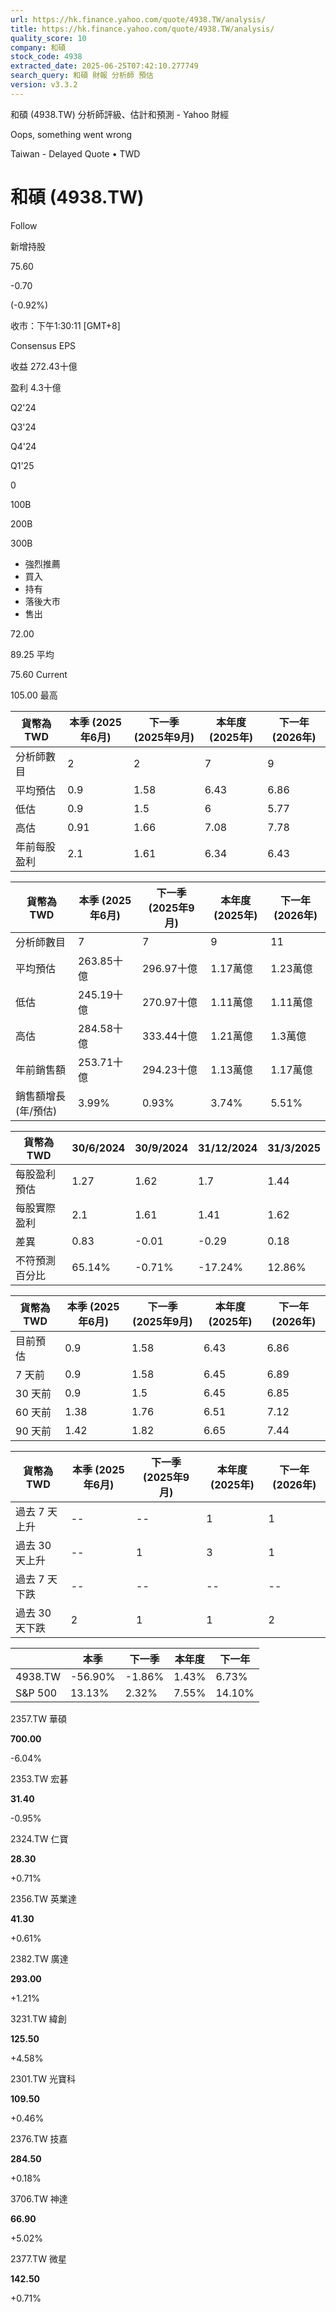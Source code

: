 ```yaml
---
url: https://hk.finance.yahoo.com/quote/4938.TW/analysis/
title: https://hk.finance.yahoo.com/quote/4938.TW/analysis/
quality_score: 10
company: 和碩
stock_code: 4938
extracted_date: 2025-06-25T07:42:10.277749
search_query: 和碩 財報 分析師 預估
version: v3.3.2
---
```


和碩 (4938.TW) 分析師評級、估計和預測 - Yahoo 財經


Oops, something went wrong

 

Taiwan - Delayed Quote • TWD 

# 和碩 (4938.TW)

Follow

 

新增持股

75.60

-0.70

(-0.92%)

收市：下午1:30:11 [GMT+8]

Consensus EPS

收益 272.43十億

盈利 4.3十億

Q2'24

Q3'24

Q4'24

Q1'25

0

100B

200B

300B

* 強烈推薦
* 買入
* 持有
* 落後大市
* 售出

72.00

89.25 平均

75.60 Current

105.00 最高

| 貨幣為TWD | 本季 (2025年6月) | 下一季 (2025年9月) | 本年度 (2025年) | 下一年 (2026年) |
| --- | --- | --- | --- | --- |
| 分析師數目 | 2 | 2 | 7 | 9 |
| 平均預估 | 0.9 | 1.58 | 6.43 | 6.86 |
| 低估 | 0.9 | 1.5 | 6 | 5.77 |
| 高估 | 0.91 | 1.66 | 7.08 | 7.78 |
| 年前每股盈利 | 2.1 | 1.61 | 6.34 | 6.43 |

| 貨幣為TWD | 本季 (2025年6月) | 下一季 (2025年9月) | 本年度 (2025年) | 下一年 (2026年) |
| --- | --- | --- | --- | --- |
| 分析師數目 | 7 | 7 | 9 | 11 |
| 平均預估 | 263.85十億 | 296.97十億 | 1.17萬億 | 1.23萬億 |
| 低估 | 245.19十億 | 270.97十億 | 1.11萬億 | 1.11萬億 |
| 高估 | 284.58十億 | 333.44十億 | 1.21萬億 | 1.3萬億 |
| 年前銷售額 | 253.71十億 | 294.23十億 | 1.13萬億 | 1.17萬億 |
| 銷售額增長 (年/預估) | 3.99% | 0.93% | 3.74% | 5.51% |

| 貨幣為TWD | 30/6/2024 | 30/9/2024 | 31/12/2024 | 31/3/2025 |
| --- | --- | --- | --- | --- |
| 每股盈利預估 | 1.27 | 1.62 | 1.7 | 1.44 |
| 每股實際盈利 | 2.1 | 1.61 | 1.41 | 1.62 |
| 差異 | 0.83 | -0.01 | -0.29 | 0.18 |
| 不符預測百分比 | 65.14% | -0.71% | -17.24% | 12.86% |

| 貨幣為TWD | 本季 (2025年6月) | 下一季 (2025年9月) | 本年度 (2025年) | 下一年 (2026年) |
| --- | --- | --- | --- | --- |
| 目前預估 | 0.9 | 1.58 | 6.43 | 6.86 |
| 7 天前 | 0.9 | 1.58 | 6.45 | 6.89 |
| 30 天前 | 0.9 | 1.5 | 6.45 | 6.85 |
| 60 天前 | 1.38 | 1.76 | 6.51 | 7.12 |
| 90 天前 | 1.42 | 1.82 | 6.65 | 7.44 |

| 貨幣為TWD | 本季 (2025年6月) | 下一季 (2025年9月) | 本年度 (2025年) | 下一年 (2026年) |
| --- | --- | --- | --- | --- |
| 過去 7 天上升 | -- | -- | 1 | 1 |
| 過去 30 天上升 | -- | 1 | 3 | 1 |
| 過去 7 天下跌 | -- | -- | -- | -- |
| 過去 30 天下跌 | 2 | 1 | 1 | 2 |

|  | 本季 | 下一季 | 本年度 | 下一年 |
| --- | --- | --- | --- | --- |
| 4938.TW | -56.90% | -1.86% | 1.43% | 6.73% |
| S&P 500 | 13.13% | 2.32% | 7.55% | 14.10% |

2357.TW  華碩

**700.00**

-6.04%

2353.TW  宏碁

**31.40**

-0.95%

2324.TW  仁寶

**28.30**

+0.71%

2356.TW  英業達

**41.30**

+0.61%

2382.TW  廣達

**293.00**

+1.21%

3231.TW  緯創

**125.50**

+4.58%

2301.TW  光寶科

**109.50**

+0.46%

2376.TW  技嘉

**284.50**

+0.18%

3706.TW  神達

**66.90**

+5.02%

2377.TW  微星

**142.50**

+0.71%